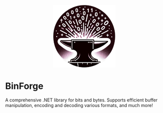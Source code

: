 <div align="center">
    <img alt="BinForge logo" height="200px" src="./logo.png" />
</div>

# BinForge

A comprehensive .NET library for bits and bytes. Supports efficient buffer manipulation, encoding and decoding various
formats, and much more!
